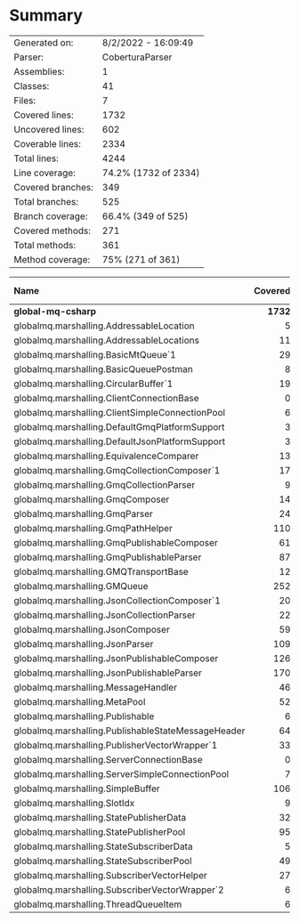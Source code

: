 ﻿# Summary
|||
|:---|:---|
| Generated on: | 8/2/2022 - 16:09:49 |
| Parser: | CoberturaParser |
| Assemblies: | 1 |
| Classes: | 41 |
| Files: | 7 |
| Covered lines: | 1732 |
| Uncovered lines: | 602 |
| Coverable lines: | 2334 |
| Total lines: | 4244 |
| Line coverage: | 74.2% (1732 of 2334) |
| Covered branches: | 349 |
| Total branches: | 525 |
| Branch coverage: | 66.4% (349 of 525) |
| Covered methods: | 271 |
| Total methods: | 361 |
| Method coverage: | 75% (271 of 361) |

|**Name**|**Covered**|**Uncovered**|**Coverable**|**Total**|**Line coverage**|**Covered**|**Total**|**Branch coverage**|**Covered**|**Total**|**Method coverage**|
|:---|---:|---:|---:|---:|---:|---:|---:|---:|---:|---:|---:|
|**global-mq-csharp**|**1732**|**602**|**2334**|**31582**|**74.2%**|**349**|**525**|**66.4%**|**271**|**361**|**75%**|
|globalmq.marshalling.AddressableLocation|5|0|5|1339|100%|0|0||1|1|100%|
|globalmq.marshalling.AddressableLocations|11|10|21|1339|52.3%|1|4|25%|3|4|75%|
|globalmq.marshalling.BasicMtQueue`1|29|11|40|170|72.5%|9|12|75%|3|4|75%|
|globalmq.marshalling.BasicQueuePostman|8|0|8|170|100%|0|0||2|2|100%|
|globalmq.marshalling.CircularBuffer`1|19|0|19|170|100%|1|2|50%|5|5|100%|
|globalmq.marshalling.ClientConnectionBase|0|35|35|867|0%|0|2|0%|0|11|0%|
|globalmq.marshalling.ClientSimpleConnectionPool|6|71|77|867|7.7%|0|6|0%|3|8|37.5%|
|globalmq.marshalling.DefaultGmqPlatformSupport|3|1|4|1339|75%|0|0||3|4|75%|
|globalmq.marshalling.DefaultJsonPlatformSupport|3|1|4|1339|75%|0|0||3|4|75%|
|globalmq.marshalling.EquivalenceComparer|13|4|17|276|76.4%|10|16|62.5%|1|1|100%|
|globalmq.marshalling.GmqCollectionComposer`1|17|6|23|276|73.9%|6|10|60%|4|6|66.6%|
|globalmq.marshalling.GmqCollectionParser|9|0|9|276|100%|2|2|100%|2|2|100%|
|globalmq.marshalling.GmqComposer|14|3|17|374|82.3%|0|0||5|6|83.3%|
|globalmq.marshalling.GmqParser|24|4|28|374|85.7%|4|6|66.6%|6|7|85.7%|
|globalmq.marshalling.GmqPathHelper|110|14|124|1339|88.7%|48|70|68.5%|5|5|100%|
|globalmq.marshalling.GmqPublishableComposer|61|7|68|954|89.7%|4|4|100%|19|22|86.3%|
|globalmq.marshalling.GmqPublishableParser|87|4|91|954|95.6%|6|6|100%|19|21|90.4%|
|globalmq.marshalling.GMQTransportBase|12|30|42|1339|28.5%|0|4|0%|2|5|40%|
|globalmq.marshalling.GMQueue|252|154|406|1339|62%|35|77|45.4%|26|35|74.2%|
|globalmq.marshalling.JsonCollectionComposer`1|20|6|26|276|76.9%|8|12|66.6%|4|6|66.6%|
|globalmq.marshalling.JsonCollectionParser|22|1|23|276|95.6%|5|6|83.3%|2|2|100%|
|globalmq.marshalling.JsonComposer|59|0|59|374|100%|14|14|100%|9|9|100%|
|globalmq.marshalling.JsonParser|109|14|123|374|88.6%|60|72|83.3%|13|14|92.8%|
|globalmq.marshalling.JsonPublishableComposer|126|1|127|954|99.2%|27|28|96.4%|22|22|100%|
|globalmq.marshalling.JsonPublishableParser|170|5|175|954|97.1%|31|36|86.1%|21|21|100%|
|globalmq.marshalling.MessageHandler|46|4|50|276|92%|10|14|71.4%|7|7|100%|
|globalmq.marshalling.MetaPool|52|21|73|867|71.2%|3|11|27.2%|11|14|78.5%|
|globalmq.marshalling.Publishable|6|0|6|954|100%|0|0||1|1|100%|
|globalmq.marshalling.PublishableStateMessageHeader|64|15|79|1339|81%|24|39|61.5%|3|3|100%|
|globalmq.marshalling.PublisherVectorWrapper`1|33|22|55|954|60%|1|2|50%|5|15|33.3%|
|globalmq.marshalling.ServerConnectionBase|0|14|14|867|0%|0|0||0|5|0%|
|globalmq.marshalling.ServerSimpleConnectionPool|7|60|67|867|10.4%|0|6|0%|3|7|42.8%|
|globalmq.marshalling.SimpleBuffer|106|36|142|264|74.6%|16|24|66.6%|24|31|77.4%|
|globalmq.marshalling.SlotIdx|9|11|20|1339|45%|1|4|25%|4|9|44.4%|
|globalmq.marshalling.StatePublisherData|32|1|33|867|96.9%|0|0||9|10|90%|
|globalmq.marshalling.StatePublisherPool|95|7|102|867|93.1%|10|14|71.4%|7|7|100%|
|globalmq.marshalling.StateSubscriberData|5|0|5|867|100%|0|0||1|1|100%|
|globalmq.marshalling.StateSubscriberPool|49|4|53|867|92.4%|8|12|66.6%|7|7|100%|
|globalmq.marshalling.SubscriberVectorHelper|27|1|28|954|96.4%|5|6|83.3%|1|1|100%|
|globalmq.marshalling.SubscriberVectorWrapper`2|6|23|29|954|20.6%|0|4|0%|3|14|21.4%|
|globalmq.marshalling.ThreadQueueItem|6|1|7|170|85.7%|0|0||2|2|100%|
